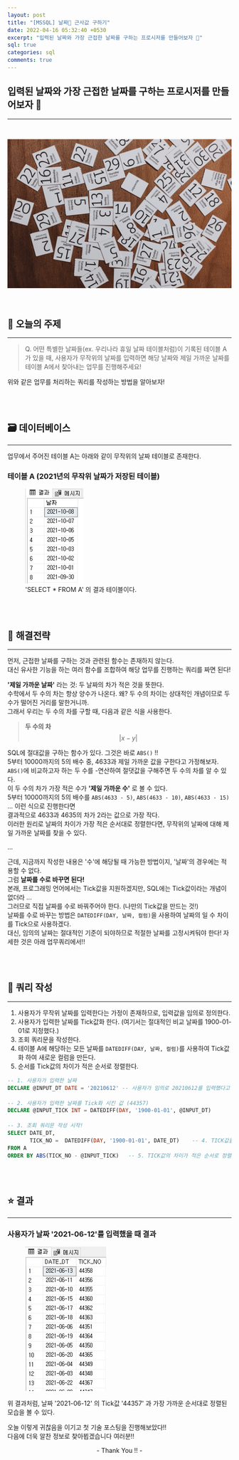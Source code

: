 ```yaml
---
layout: post
title: "[MSSQL] 날짜📅 근사값 구하기"
date: 2022-04-16 05:32:40 +0530
excerpt: "입력된 날짜와 가장 근접한 날짜를 구하는 프로시저를 만들어보자 🎨"
sql: true
categories: sql
comments: true
---
```


## 입력된 날짜와 가장 근접한 날짜를 구하는 프로시저를 만들어보자 🎨
--------------------------------------------------

<br>

<a href="/assets/img/sql/2022-04-16/calendar.jpg"><img src="/assets/img/sql/2022-04-16/calendar.jpg"></a>

<br>

## 📌 오늘의 주제
-------------------
> Q. 어떤 특별한 날짜들(ex. 우리나라 휴일 날짜 테이블처럼)이 기록된 테이블 A가 있을 때, 사용자가 무작위의 날짜를 입력하면 해당 날짜와 제일 가까운 날짜를 테이블 A에서 찾아내는 업무를 진행해주세요!
  
  
위와 같은 업무를 처리하는 쿼리를 작성하는 방법을 알아보자!


<br>
<br>

## 🗃️ 데이터베이스
---------------------
업무에서 주어진 테이블 A는 아래와 같이 무작위의 날짜 테이블로 존재한다.  
### 테이블 A (2021년의 무작위 날짜가 저장된 테이블)

<figure class="third">
    <a href="/assets/img/sql/2022-04-16/date.jpg"><img src="/assets/img/sql/2022-04-16/date.jpg"></a>    
    <figcaption>'SELECT * FROM A' 의 결과 테이블이다.</figcaption>
</figure>

<br>
<br>

## 📖 해결전략
---------------------
먼저, 근접한 날짜를 구하는 것과 관련된 함수는 존재하지 않는다.  
대신 유사한 기능을 하는 여러 함수를 조합하여 해당 업무를 진행하는 쿼리를 짜면 된다!  

**'제일 가까운 날짜'** 라는 것: 두 날짜의 차가 적은 것을 뜻한다.  
수학에서 두 수의 차는 항상 양수가 나온다. 왜? 두 수의 차이는 상대적인 개념이므로 두 수가 떨어진 거리를 말한거니까.  
그래서 우리는 두 수의 차를 구할 때, 다음과 같은 식을 사용한다.

> **두 수의 차**  
> $$|x - y|$$  
  
SQL에 절대값을 구하는 함수가 있다. 그것은 바로 `ABS()` !!  
5부터 10000까지의 5의 배수 중, 4633과 제일 가까운 값을 구한다고 가정해보자.  
`ABS()`에 비교하고자 하는 두 수를 -연산하여 절댓값을 구해주면 두 수의 차를 알 수 있다.  
이 두 수의 차가 가장 적은 수가 **'제일 가까운 수'** 로 볼 수 있다.  
5부터 10000까지의 5의 배수를 `ABS(4633 - 5)`, `ABS(4633 - 10)`, `ABS(4633 - 15)` ... 이런 식으로 진행한다면  
결과적으로 4633과 4635의 차가 2라는 값으로 가장 작다.  
이러한 원리로 날짜의 차이가 가장 적은 순서대로 정렬한다면, 무작위의 날짜에 대해 제일 가까운 날짜를 찾을 수 있다.  
  
...

근데, 지금까지 작성한 내용은 '수'에 해당될 때 가능한 방법이지, '날짜'의 경우에는 적용할 수 없다.  
그럼 **날짜를 수로 바꾸면 된다!**  
본래, 프로그래밍 언어에서는 Tick값을 지원하겠지만, SQL에는 Tick값이라는 개념이 없더라 ...  
그러므로 직접 날짜를 수로 바꿔주어야 한다. (나만의 Tick값을 만드는 것!)  
날짜를 수로 바꾸는 방법은 `DATEDIFF(DAY, 날짜, 컬럼)`을 사용하여 날짜의 일 수 차이를 Tick으로 사용하겠다.  
대신, 임의의 날짜는 절대적인 기준이 되야하므로 적절한 날짜를 고정시켜둬야 한다! 자세한 것은 아래 업무쿼리에서!!

<br>
<br>

## 🔨 쿼리 작성
---------------
1. 사용자가 무작위 날짜를 입력한다는 가정이 존재하므로, 입력값을 임의로 정의한다.
2. 사용자가 입력한 날짜를 Tick값화 한다. (여기서는 절대적인 비교 날짜를 1900-01-01로 지정했다.)
3. 조회 쿼리문을 작성한다.
4. 테이블 A에 해당하는 모든 날짜를 `DATEDIFF(DAY, 날짜, 컬럼)`를 사용하여 Tick값화 하여 새로운 컬럼을 만든다.
5. 순서를 Tick값의 차이가 적은 순서로 정렬한다.

```sql
-- 1. 사용자가 입력한 날짜
DECLARE @INPUT_DT DATE = '20210612' -- 사용자가 임의로 20210612를 입력했다고 가정하자!

-- 2. 사용자가 입력한 날짜를 Tick화 시킨 값 (44357)
DECLARE @INPUT_TICK INT = DATEDIFF(DAY, '1900-01-01', @INPUT_DT)    

-- 3. 조회 쿼리문 작성 시작!
SELECT DATE_DT,                                       
       TICK_NO =  DATEDIFF(DAY, '1900-01-01', DATE_DT)    -- 4. TICK값을 계산하여 저장한 컬럼 
FROM A
ORDER BY ABS(TICK_NO - @INPUT_TICK)   -- 5. TICK값의 차이가 적은 순서로 정렬

```

<br>
<br>

## ⭐ 결과
--------------
### 사용자가 날짜 '2021-06-12'를 입력했을 때 결과

<figure class="third">
    <a href="/assets/img/sql/2022-04-16/result.jpg"><img src="/assets/img/sql/2022-04-16/result.jpg"></a>
</figure>

위 결과처럼, 날짜 '2021-06-12' 의 Tick값 '44357' 과 가장 가까운 순서대로 정렬된 모습을 볼 수 있다.  
  
  
오늘 이렇게 귀찮음을 이기고 첫 기술 포스팅을 진행해보았다!!  
다음에 더욱 알찬 정보로 찾아뵙겠습니다 여러분!!  
  

<center> - Thank You !! - </center>


[jekyll-docs]: https://jekyllrb.com/docs/home
[jekyll-gh]:   https://github.com/jekyll/jekyll
[jekyll-talk]: https://talk.jekyllrb.com/
